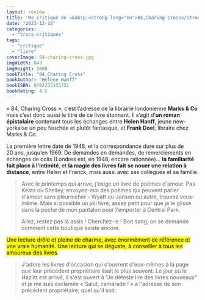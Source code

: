 ```yaml
---
layout: review
title: 'Ma critique de «&nbsp;<strong lang="en">84,Charing Cross</strong>&nbsp;» de <em>Helene Hanff</em>'
date: "2023-12-12"
categories: 
  - "trucs-critiques"
tags: 
  - "critique"
  - "livre"
coverImage: 84-charing-cross.jpg
imgWidth: 643
imgHeight: 1000
bookTitle: "84,Charing Cross"
bookAuthor: "Helene Hanff"
bookISBN: 9782253155751      
bookRating: 4.5
---
```


«&nbsp;<span lang="en">84, Charing Cross</span>&nbsp;», c’est l’adresse de la librairie londonienne <strong lang="en">Marks & Co</strong> mais c’est donc aussi le titre de ce livre étonnant. Il s’agit d’<strong>un roman épistolaire</strong> contenant tous les échanges entre <strong>Helen Hanff</strong>, jeune new-yorkaise un peu fauchée et plutôt fantasque, et <strong>Frank Doel</strong>, libraire chez <span lang="en">Marks & Co</span>.

La première lettre date de 1948, et la correspondance dure sur plus de 20&nbsp;ans, jusqu’en 1969. De demandes en demandes, de remerciements en échanges de colis (Londres est, en 1948, encore rationnée)… <strong>la familiarité fait place à l’intimité</strong>, et <strong>la magie des livres fait se nouer une relation à distance</strong>, entre Helen et Franck, mais aussi avec ses collègues et sa famille.

<blockquote class="citation">
  <div>
    <p>Avec le printemps qui arrive, j'exige un livre de poèmes d'amour. Pas Keats ou Shelley, envoyez-moi des poèmes qui peuvent parler d'amour sans pleurnicher - Wyatt ou Jonson ou autre, trouvez vous-même. Mais si possible un joli livre, assez petit pour que je le glisse dans la poche de mon pantalon pour l'emporter à Central Park.</p>
    <p>Allez, restez pas là assis&nbsp;! Cherchez-le&nbsp;! Bon sang, on se demande comment cette boutique existe encore.</p>
  </div>
</blockquote>

<mark>Une lecture drôle et pleine de charme, avec énormément de référence et une vraie humanité. Une lecture qui se déguste, à conseiller à tous les amoureux des livres</mark>.

<blockquote class="citation">
  <p>J'adore les livres d'occasion qui s'ouvrent d'eux-mêmes à la page que leur précédent propriétaire lisait le plus souvent. Le jour où le Hazlitt est arrivé, il s'est ouvert à "Je déteste lire des livres nouveaux" et je me suis exclamée «&nbsp;Salut, camarade&nbsp;!&nbsp;» à l'adresse de son précédent propriétaire, quel qu'il soit.</p>
</blockquote>
